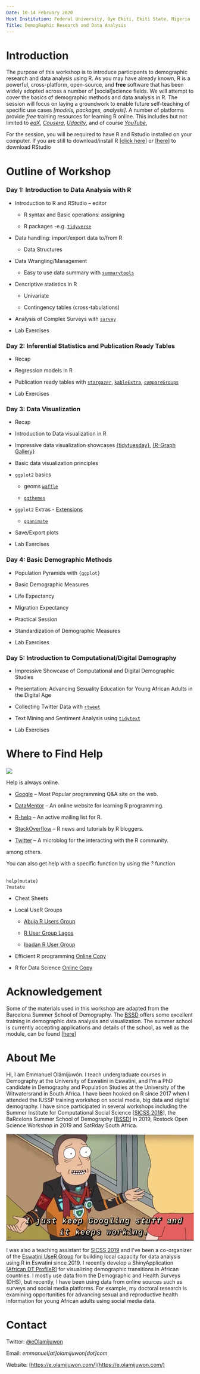 ```yaml
---
Date: 10-14 February 2020
Host Institution: Federal University, Oye Ekiti, Ekiti State, Nigeria
Title: DemogRaphic Research and Data Analysis
---
```



# Introduction

The purpose of this workshop is to introduce participants to demographic research and data analysis using R. As you may have already known, R is a powerful, cross-platform, open-source, and **free** software that has been widely adopted across a number of [social]science fields. We will attempt to cover the basics of demographic methods and data analysis in R. The session will focus on laying a groundwork to enable future self-teaching of specific use cases *[models, packages, analysis]*. A number of platforms provide *free* training resources for learning R online. This includes but not limited to *[edX](https://www.edx.org/)*, *[Cousera](https://www.coursera.org/)*, *[Udacity](https://www.udacity.com/)*, and of course *[YouTube](https://www.youtube.com/)*, 


For the session, you will be required to have R and Rstudio installed on your computer. If you are still to download/install R [[click here](https://cloud.r-project.org/)] or [[here](https://rstudio.com/products/rstudio/download/)] to download RStudio


# Outline of Workshop

### Day 1: Introduction to Data Analysis with R

-   Introduction to R and RStudio – editor

    -  R syntax and Basic operations: assigning

    -  R packages -e.g. [`tidyverse`](https://www.tidyverse.org/learn/) 
    
-   Data handling: import/export data to/from R

    -  Data Structures

-   Data Wrangling/Management

    - Easy to use data summary with [`summarytools`](https://github.com/dcomtois/summarytools)
		
-   Descriptive statistics in R

    - Univariate 
    
    - Contingency tables (cross-tabulations)

-  Analysis of Complex Surveys with [`survey`](http://asdfree.com/demographic-and-health-surveys-dhs.html)

-  Lab Exercises

                
### Day 2: Inferential Statistics and Publication Ready Tables

-  Recap

-  Regression models in R

-  Publication ready tables with [`stargazer`](https://www.jakeruss.com/cheatsheets/stargazer/), [`kableExtra`](http://haozhu233.github.io/kableExtra/awesome_table_in_html.html), [`compareGroups`](https://github.com/isubirana/compareGroups)

-  Lab Exercises


### Day 3: Data Visualization

-   Recap

-   Introduction to Data visualization in R

-   Impressive data visualization showcases [{tidytuesday}](https://nsgrantham.shinyapps.io/tidytuesdayrocks/), [{R-Graph Gallery}](https://www.r-graph-gallery.com/index.html)

-   Basic data visualization principles

-   `ggplot2` basics

    -  geoms [`waffle`](https://github.com/hrbrmstr/waffle)

    -  [`ggthemes`](https://ggplot2.tidyverse.org/reference/ggtheme.html)

-   `ggplot2` Extras - [Extensions](http://www.ggplot2-exts.org/gallery/)

    -  [`gganimate`](https://gganimate.com/articles/gganimate.html)
    
-  Save/Export plots

-  Lab Exercises


### Day 4: Basic Demographic Methods

-  Population Pyramids with `{ggplot}`

-  Basic Demographic Measures

-  Life Expectancy

-  Migration Expectancy

-  Practical Session

-  Standardization of Demographic Measures

-  Lab Exercises



### Day 5: Introduction to Computational/Digital Demography

-  Impressive Showcase of Computational and Digital Demographic Studies

-  Presentation: Advancing Sexuality Education for Young African Adults in the Digital Age

-  Collecting Twitter Data with [`rtweet`](https://rtweet.info/)

-  Text Mining and Sentiment Analysis using [`tidytext`](https://www.tidytextmining.com/tidytext.html)

-  Lab Exercises




# Where to Find Help


<img align="center" src="Data - Misc/help.gif"> 


Help is always online.

-   [Google](https://google.com) – Most Popular programming Q&A site on the web.

-   [DataMentor](https://www.datamentor.io/r-programming/) – An online website for learning R programming.

-   [R-help](https://stat.ethz.ch/mailman/listinfo/r-help) – An active mailing list for R.

-   [StackOverflow](https://stackoverflow.com/questions/tagged/r) – R news and tutorials by R bloggers.

-   [Twitter](https://twitter.com) – A microblog for the interacting with the R community.

among others.

You can also get help with a specific function by using the *?* function

```{r}

help(mutate)
?mutate

```

-   Cheat Sheets

-   Local UseR Groups

    - [Abuja R Users Group](https://twitter.com/AbujaRUG)
    
    - [R User Group Lagos](https://twitter.com/LagosRUsers)

    - [Ibadan R User Group](https://twitter.com/IbadanRusers)
    

-   Efficient R programming [Online Copy](https://csgillespie.github.io/efficientR/)

-   R for Data Science [Online Copy](https://r4ds.had.co.nz/)



# Acknowledgement

Some of the materials used in this workshop are adapted from the Barcelona Summer School of Demography. The [BSSD](https://ced.uab.cat/en/courses/barcelona-summer-school-of-demography/) offers some excellent training in demographic data analysis and visualization. The summer school is currently accepting applications and details of the school, as well as the module, can be found [[here](https://ced.uab.cat/en/courses/barcelona-summer-school-of-demography/)]



# About Me

Hi, I am Emmanuel Ọlámíjùwón. I teach undergraduate courses in Demography at the University of Eswatini in Eswatini, and I'm a PhD candidate in Demography and Population Studies at the University of the Witwatersrand in South Africa. I have been hooked on R since 2017 when I attended the IUSSP training workshop on social media, big data and digital demography. I have since participated in several workshops including the Summer Institute for Computational Social Science [[SICSS 2018](https://compsocialscience.github.io/summer-institute/2018/capetown/)], the BaRcelona Summer School of Demography [[BSSD](https://ced.uab.cat/en/courses/barcelona-summer-school-of-demography/)] in 2019, Rostock Open Science Workshop in 2019 and SatRday South Africa. 


<img align="centre" src="Data - Misc/googling.jpg">


I was also a teaching assistant for [SICSS 2019](https://compsocialscience.github.io/summer-institute/2019/capetown/) and I've been a co-organizer of the [Eswatini UseR Group](https://www.meetup.com/EswatiniUseR/) for building local capacity for data analysis using R in Eswatini since 2019. I recently develop a ShinyApplication [[African DT ProfileR](https://eolamijuwon.shinyapps.io/AfricanDTprofileR/)] for visualizing demographic transitions in African countries. I mostly use data from the Demographic and Health Surveys (DHS), but recently, I have been using data from online sources such as surveys and social media platforms. For example, my doctoral research is examining opportunities for advancing sexual and reproductive health information for young African adults using social media data.



# Contact

Twitter: [@eOlamijuwon](https://twitter.com/eolamijuwon/)

Email: *emmanuel[at]olamijuwon[dot]com*

Website: [https://e.olamijuwon.com/](https://e.olamijuwon.com/)
